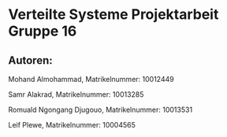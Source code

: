 # Verteilte Systeme Projektarbeit Gruppe 16

## Autoren: 

Mohand Almohammad,
Matrikelnummer: 10012449

Samr Alakrad,
Matrikelnummer: 10013285

Romuald Ngongang Djugouo,
Matrikelnummer: 10013531

Leif Plewe,
Matrikelnummer: 10004565

